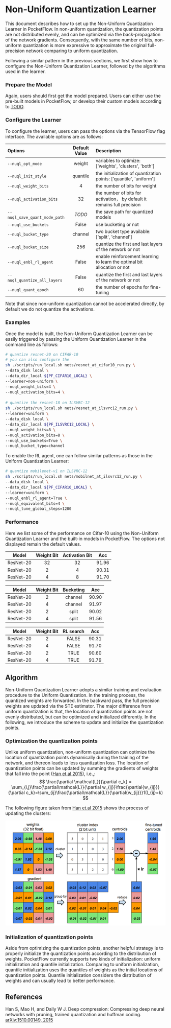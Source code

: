 # Non-Uniform Quantization Learner
This document describes how to set up the Non-Uniform Quantization Learner in PocketFlow. In non-uniform quantization, the quantization points are not distributed evenly, and can be optimized via the back-propagation of the network gradients.
Consequently, with the same number of bits, non-uniform quantization is more expressive to approximate the original full-precision network comparing to uniform quantization.

Following a similar pattern in the previous sections, we first show how to configure the Non-Uniform Quantization Learner, followed by the algorithms used in the learner.

### Prepare the Model
Again, users should first get the model prepared. Users can either use the pre-built models in PocketFlow, or develop their custom models according to [TODO](???).

### Configure the Learner
To configure the learner, users can pass the options via the TensorFlow flag interface. The available options are as follows:

| Options      |    Default Value | Description  |
| :-------- | :--------:| :-- |
| `--nuql_opt_mode`  | weight|  variables to optimize: ['weights', 'clusters', 'both']  |
| `--nuql_init_style`  | quantile |  the initialization of quantization points: ['quantile', 'uniform']  |
| `--nuql_weight_bits`  | 4 |  the number of bits for weight  |
| `--nuql_activation_bits`  | 32 |  the number of bits for activation， by default it remains full precision   |
| `--nuql_save_quant_mode_path`  | *TODO* |  the save path for quantized models   |
| `--nuql_use_buckets`  | False |  use bucketing or not   |
| `--nuql_bucket_type`  | channel |  two bucket type available: ['split', 'channel'] |
| `--nuql_bucket_size`  | 256 |  quantize the first and last layers of the network or not  |
| `--nuql_enbl_rl_agent`  | False |  enable reinforcement learning  to learn the optimal bit allocation or not   |
| `--nuql_quantize_all_layers`  | False |  quantize the first and last layers of the network or not  |
| `--nuql_quant_epoch`  | 60 |  the number of epochs for fine-tuning  |

Note that since non-uniform quantization cannot be accelerated directly, by default we do not quantize the activations.

### Examples
Once the model is built, the Non-Uniform Quantization Learner can be easily triggered by passing the Uniform Quantization Learner in the command line as follows:
```bash
# quantize resnet-20 on CIFAR-10
# you can also configure the
sh ./scripts/run_local.sh nets/resnet_at_cifar10_run.py \
--data_disk local \
--data_dir_local ${PF_CIFAR10_LOCAL} \
--learner=non-uniform \
--nuql_weight_bits=4 \
--nuql_activation_bits=4 \

# quantize the resnet-18 on ILSVRC-12
sh ./scripts/run_local.sh nets/resnet_at_ilsvrc12_run.py \
--learner=uniform \
--data_disk local \
--data_dir_local ${PF_ILSVRC12_LOCAL} \
--nuql_weight_bits=8 \
--nuql_activation_bits=8 \
--nuql_use_buckets=True \
--nuql_bucket_type=channel
```

To enable the RL agent, one can follow similar patterns as those in the Uniform Quantization Learner:
```bash
# quantize mobilenet-v1 on ILSVRC-12
sh ./scripts/run_local.sh nets/mobilnet_at_ilsvrc12_run.py \
--data_disk local \
--data_dir_local ${PF_CIFAR10_LOCAL} \
--learner=uniform \
--nuql_enbl_rl_agent=True \
--nuql_equivalent_bits=4 \
--nuql_tune_global_steps=1200
```

### Performance
Here we list some of the performance on Cifar-10 using the Non-Uniform Quantization Learner and the built-in models in PocketFlow. The options not displayed remain the default values.


| Model |  Weight Bit|  Activation Bit  |  Acc  |
| :--------: |:--------:| :--: | :--:|
| ResNet-20  |   32  |  32   | 91.96 |
| ResNet-20  |   2 |  4 | 90.31 |
| ResNet-20  |   4 |  8 | 91.70 |


| Model |  Weight Bit|  Bucketing |  Acc  |
| :--------: | :--: |:--------:| :--: |
| ResNet-20  |  2 |  channel | 90.90 |
| ResNet-20  |  4 |  channel | 91.97 |
| ResNet-20  |  2 |  split | 90.02 |
| ResNet-20  |  4 |  split | 91.56 |


| Model |  Weight Bit|  RL search |  Acc  |
| :--------: | :--: |:--------:| :--: |
| ResNet-20  |  2 |  FALSE | 90.31 |
| ResNet-20  |  4 |  FALSE | 91.70 |
| ResNet-20  |  2 |  TRUE| 90.60 |
| ResNet-20  |  4 |  TRUE | 91.79 |

## Algorithm
Non-Uniform Quantization Learner adopts a similar training and evaluation procedure to the Uniform Quantization. In the training process, the quantized weights are forwarded. In the backward pass, the full precision weights are updated via the STE estimator. The major difference from uniform quantization is that, the location of quantization points are not evenly distributed, but can be optimized and initialized differently. In the following, we introduce the scheme to update and initialize the quantization points.

### Optimization the quantization points
Unlike uniform quantization, non-uniform quantization can optimize the location of quantization points dynamically during the training of the network, and thereon leads to less quantization loss. The location of quantization points can be updated by summing the gradients of weights that fall into the point ([Han et.al 2015](https://arxiv.org/abs/1510.00149)), i.e.,:
$$
\frac{\partial \mathcal{L}}{\partial c_k} = \sum_{i,j}\frac{\partial\mathcal{L}}{\partial w_{ij}}\frac{\partial{w_{ij}}}{\partial c_k}=\sum_{ij}\frac{\partial\mathcal{L}}{\partial{w_{ij}}}1(I_{ij}=k)
$$

The following figure taken from [Han et.al 2015](https://arxiv.org/abs/1510.00149) shows the process of updating the clusters:

![Deep Compression Algor](pics/deep_compression_algor.png)

### Initialization of quantization points
Aside from optimizing the quantization points, another helpful strategy is to properly initialize the quantization points according to the distribution of weights. PocketFlow currently supports two kinds of initialization: uniform initialization and quantile initialization. Comparing to uniform initialization, quantile initialization uses the quantiles of weights as the initial locations of quantization points. Quantile initialization considers the distribution of weights and can usually lead to better performance.



## References
Han S, Mao H, and Dally W J. Deep compression: Compressing deep neural networks with pruning, trained quantization and huffman coding. [arXiv:1510.00149, 2015](https://arxiv.org/abs/1510.00149)
